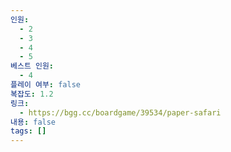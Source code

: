 ```yaml
---
인원:
  - 2
  - 3
  - 4
  - 5
베스트 인원:
  - 4
플레이 여부: false
복잡도: 1.2
링크:
  - https://bgg.cc/boardgame/39534/paper-safari
내용: false
tags: []
---
```

